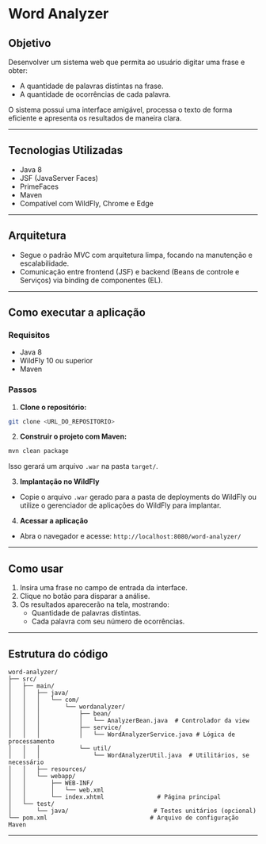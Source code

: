 # Word Analyzer

## Objetivo
Desenvolver um sistema web que permita ao usuário digitar uma frase e obter:
- A quantidade de palavras distintas na frase.
- A quantidade de ocorrências de cada palavra.

O sistema possui uma interface amigável, processa o texto de forma eficiente e apresenta os resultados de maneira clara.

---

## Tecnologias Utilizadas
- Java 8
- JSF (JavaServer Faces)
- PrimeFaces
- Maven
- Compatível com WildFly, Chrome e Edge

---

## Arquitetura
- Segue o padrão MVC com arquitetura limpa, focando na manutenção e escalabilidade.
- Comunicação entre frontend (JSF) e backend (Beans de controle e Serviços) via binding de componentes (EL).

---

## Como executar a aplicação

### Requisitos
- Java 8
- WildFly 10 ou superior
- Maven

### Passos
1. **Clone o repositório:**
```bash
git clone <URL_DO_REPOSITORIO>
```
2. **Construir o projeto com Maven:**
```bash
mvn clean package
```
Isso gerará um arquivo `.war` na pasta `target/`.

3. **Implantação no WildFly**
- Copie o arquivo `.war` gerado para a pasta de deployments do WildFly ou utilize o gerenciador de aplicações do WildFly para implantar.

4. **Acessar a aplicação**
- Abra o navegador e acesse: `http://localhost:8080/word-analyzer/`

---

## Como usar

1. Insira uma frase no campo de entrada da interface.
2. Clique no botão para disparar a análise.
3. Os resultados aparecerão na tela, mostrando:
   - Quantidade de palavras distintas.
   - Cada palavra com seu número de ocorrências.

---

## Estrutura do código

```
word-analyzer/
├── src/
│   ├── main/
│   │   ├── java/
│   │   │   └── com/
│   │   │       └── wordanalyzer/
│   │   │           ├── bean/
│   │   │           │   └── AnalyzerBean.java  # Controlador da view
│   │   │           ├── service/
│   │   │           │   └── WordAnalyzerService.java # Lógica de processamento
│   │   │           └── util/
│   │   │               └── WordAnalyzerUtil.java  # Utilitários, se necessário
│   │   ├── resources/
│   │   └── webapp/
│   │       ├── WEB-INF/
│   │       │   └── web.xml
│   │       └── index.xhtml               # Página principal
│   └── test/
│       └── java/                        # Testes unitários (opcional)
└── pom.xml                             # Arquivo de configuração Maven
```

---

